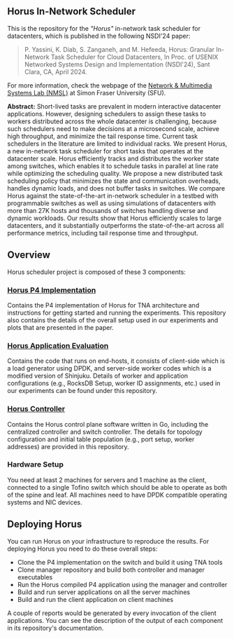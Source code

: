 ## Horus In-Network Scheduler

This is the repository for the *"Horus"* in-network task scheduler for datacenters, which is published in the following NSDI'24 paper:
 
> P. Yassini, K. Diab, S. Zanganeh, and M. Hefeeda, Horus: Granular In-Network Task Scheduler for Cloud Datacenters, In Proc. of USENIX Networked Systems Design and Implementation (NSDI'24), Sant Clara, CA, April 2024.

For more information, check the webpage of the [Network & Multimedia Systems Lab (NMSL)](https://nmsl.cs.sfu.ca/) at Simon Fraser University (SFU). 

**Abstract:** Short-lived tasks are prevalent in modern interactive datacenter applications. However, designing schedulers to assign these tasks to workers distributed across the whole datacenter is challenging, because such schedulers need to make decisions at a microsecond scale, achieve high throughput, and minimize the tail response time. Current task schedulers in the literature are limited to individual racks. We present Horus, a new in-network task scheduler for short tasks that operates at the datacenter scale. Horus efficiently tracks and distributes the worker state among switches, which enables it to schedule tasks in parallel at line rate while optimizing the scheduling quality. We propose a new distributed task scheduling policy that minimizes the state and communication overheads, handles dynamic loads, and does not buffer tasks in switches. We compare Horus against the state-of-the-art in-network scheduler in a testbed with programmable switches as well as using simulations of datacenters with more than 27K hosts and thousands of switches handling diverse and dynamic workloads. Our results show that Horus efficiently scales to large datacenters, and it substantially outperforms the state-of-the-art across all performance metrics, including tail response time and throughput.


## Overview 
Horus scheduler project is composed of these 3 components:


### [Horus P4 Implementation](https://github.com/horus-scheduler/horus-p4)
Contains the P4 implementation of Horus for TNA architecture and instructions for getting started and running the experiments. This repository also contains the details of the overall setup used in our experiments and plots that are presented in the paper.

### [Horus Application Evaluation](https://github.com/horus-scheduler/horus-app-eval)
Contains the code that runs on end-hosts, it consists of client-side which is a load generator using DPDK, and server-side worker codes which is a modified version of Shinjuku. Details of worker and application configurations (e.g., RocksDB Setup, worker ID assignments, etc.) used in our experiments can be found under this repository.

### [Horus Controller](https://github.com/horus-scheduler/horus_controller)
Contains the Horus control plane software written in Go, including the centralized controller and switch controller. 
The details for topology configuration and initial table population (e.g., port setup, worker addresses) are provided in this repository. 

<!---
Here is a video recording of testing Horus in a testbed with a Tofino 2 switch.
-->

### Hardware Setup 

You need at least 2 machines for servers and 1 machine as the client, connected to a single Tofino switch which should be able to operate as both of the spine and leaf. All machines need to have DPDK compatible operating systems and NIC devices.

## Deploying Horus 

You can run Horus on your infrastructure to reproduce the results. For deploying Horus you need to do these overall steps:

- Clone the P4 implementation on the switch and build it using TNA tools
- Clone manager repository and build both controller and manager executables
- Run the Horus compiled P4 application using the manager and controller
- Build and run server applications on all the server machines
- Build and run the client application on client machines

A couple of reports would be generated by every invocation of the client applications. You can see the description of the output of each component in its repository's documentation. 

